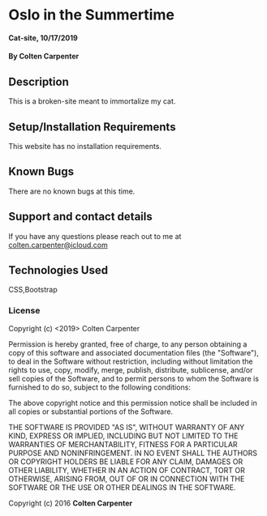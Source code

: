 # Oslo in the Summertime

#### Cat-site, 10/17/2019

#### By Colten Carpenter

## Description
This is a broken-site meant to immortalize my cat.  
## Setup/Installation Requirements
This website has no installation requirements.  
## Known Bugs
There are no known bugs at this time.  
## Support and contact details
If you have any questions please reach out to me at colten.carpenter@icloud.com
## Technologies Used
CSS,Bootstrap
### License
Copyright (c) <2019> Colten Carpenter

Permission is hereby granted, free of charge, to any person obtaining a copy
of this software and associated documentation files (the "Software"), to deal
in the Software without restriction, including without limitation the rights
to use, copy, modify, merge, publish, distribute, sublicense, and/or sell
copies of the Software, and to permit persons to whom the Software is
furnished to do so, subject to the following conditions:

The above copyright notice and this permission notice shall be included in all
copies or substantial portions of the Software.

THE SOFTWARE IS PROVIDED "AS IS", WITHOUT WARRANTY OF ANY KIND, EXPRESS OR
IMPLIED, INCLUDING BUT NOT LIMITED TO THE WARRANTIES OF MERCHANTABILITY,
FITNESS FOR A PARTICULAR PURPOSE AND NONINFRINGEMENT. IN NO EVENT SHALL THE
AUTHORS OR COPYRIGHT HOLDERS BE LIABLE FOR ANY CLAIM, DAMAGES OR OTHER
LIABILITY, WHETHER IN AN ACTION OF CONTRACT, TORT OR OTHERWISE, ARISING FROM,
OUT OF OR IN CONNECTION WITH THE SOFTWARE OR THE USE OR OTHER DEALINGS IN THE
SOFTWARE.

Copyright (c) 2016 **Colten Carpenter**
